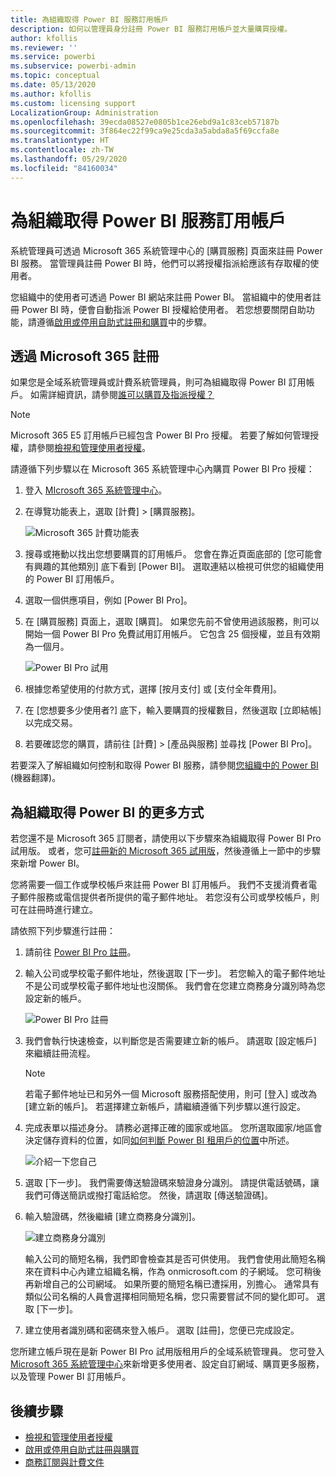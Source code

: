 ```yaml
---
title: 為組織取得 Power BI 服務訂用帳戶
description: 如何以管理員身分註冊 Power BI 服務訂用帳戶並大量購買授權。
author: kfollis
ms.reviewer: ''
ms.service: powerbi
ms.subservice: powerbi-admin
ms.topic: conceptual
ms.date: 05/13/2020
ms.author: kfollis
ms.custom: licensing support
LocalizationGroup: Administration
ms.openlocfilehash: 39ecda08527e0805b1ce26ebd9a1c83ceb57187b
ms.sourcegitcommit: 3f864ec22f99ca9e25cda3a5abda8a5f69ccfa8e
ms.translationtype: HT
ms.contentlocale: zh-TW
ms.lasthandoff: 05/29/2020
ms.locfileid: "84160034"
---
```

# <a name="get-a-power-bi-service-subscription-for-your-organization"></a>為組織取得 Power BI 服務訂用帳戶

系統管理員可透過 Microsoft 365 系統管理中心的 [購買服務] 頁面來註冊 Power BI 服務。 當管理員註冊 Power BI 時，他們可以將授權指派給應該有存取權的使用者。

您組織中的使用者可透過 Power BI 網站來註冊 Power BI。 當組織中的使用者註冊 Power BI 時，便會自動指派 Power BI 授權給使用者。 若您想要關閉自助功能，請遵循[啟用或停用自助式註冊和購買](service-admin-disable-self-service.md)中的步驟。

## <a name="sign-up-through-microsoft-365"></a>透過 Microsoft 365 註冊

如果您是全域系統管理員或計費系統管理員，則可為組織取得 Power BI 訂用帳戶。 如需詳細資訊，請參閱[誰可以購買及指派授權？](service-admin-licensing-organization.md#who-can-purchase-and-assign-licenses)

> [!NOTE]
>
> Microsoft 365 E5 訂用帳戶已經包含 Power BI Pro 授權。 若要了解如何管理授權，請參閱[檢視和管理使用者授權](service-admin-manage-licenses.md)。
>
>

請遵循下列步驟以在 Microsoft 365 系統管理中心內購買 Power BI Pro 授權：

1. 登入 [MIcrosoft 365 系統管理中心](https://admin.microsoft.com)。

2. 在導覽功能表上，選取 [計費] > [購買服務]。
  
   ![Microsoft 365 計費功能表](media/service-admin-org-subscription/m365-billing-menu.png)

3. 搜尋或捲動以找出您想要購買的訂用帳戶。 您會在靠近頁面底部的 [您可能會有興趣的其他類別] 底下看到 [Power BI]。 選取連結以檢視可供您的組織使用的 Power BI 訂用帳戶。

4. 選取一個供應項目，例如 [Power BI Pro]。

5. 在 [購買服務] 頁面上，選取 [購買]。 如果您先前不曾使用過該服務，則可以開始一個 Power BI Pro 免費試用訂用帳戶。 它包含 25 個授權，並且有效期為一個月。

   ![Power BI Pro 試用](media/service-admin-org-subscription/m365-org-free-trial-pro.png)

6. 根據您希望使用的付款方式，選擇 [按月支付] 或 [支付全年費用]。

7. 在 [您想要多少使用者?] 底下，輸入要購買的授權數目，然後選取 [立即結帳] 以完成交易。

8. 若要確認您的購買，請前往 [計費] > [產品與服務] 並尋找 [Power BI Pro]。

若要深入了解組織如何控制和取得 Power BI 服務，請參閱[您組織中的 Power BI](https://docs.microsoft.com/microsoft-365/admin/misc/power-bi-in-your-organization?view=o365-worldwide) (機器翻譯)。

## <a name="more-ways-to-get-power-bi-for-your-organization"></a>為組織取得 Power BI 的更多方式

若您還不是 Microsoft 365 訂閱者，請使用以下步驟來為組織取得 Power BI Pro 試用版。 或者，您可[註冊新的 Microsoft 365 試用版](service-admin-signing-up-for-power-bi-with-a-new-office-365-trial.md)，然後遵循上一節中的步驟來新增 Power BI。

您將需要一個工作或學校帳戶來註冊 Power BI 訂用帳戶。 我們不支援消費者電子郵件服務或電信提供者所提供的電子郵件地址。 若您沒有公司或學校帳戶，則可在註冊時進行建立。

請依照下列步驟進行註冊：

1. 請前往 [Power BI Pro 註冊](https://signup.microsoft.com/create-account/signup?OfferId=d59682f3-3e3b-4686-9c00-7c7c1c736085&ali=1&products=d59682f3-3e3b-4686-9c00-7c7c1c736085)。 

2. 輸入公司或學校電子郵件地址，然後選取 [下一步]。 若您輸入的電子郵件地址不是公司或學校電子郵件地址也沒關係。 我們會在您建立商務身分識別時為您設定新的帳戶。

   ![Power BI Pro 註冊](media/service-admin-org-subscription/power-bi-pro-admins.png)

3. 我們會執行快速檢查，以判斷您是否需要建立新的帳戶。 請選取 [設定帳戶] 來繼續註冊流程。

   > [!NOTE]
   >若電子郵件地址已和另外一個 Microsoft 服務搭配使用，則可 [登入] 或改為 [建立新的帳戶]。 若選擇建立新帳戶，請繼續遵循下列步驟以進行設定。
>
>
 
4. 完成表單以描述身分。 請務必選擇正確的國家或地區。 您所選取國家/地區會決定儲存資料的位置，如同[如何判斷 Power BI 租用戶的位置](service-admin-where-is-my-tenant-located.md#how-to-determine-where-your-power-bi-tenant-is-located)中所述。

   ![介紹一下您自己](media/service-admin-org-subscription/tell-about-yourself.png)

5. 選取 [下一步]。 我們需要傳送驗證碼來驗證身分識別。 請提供電話號碼，讓我們可傳送簡訊或撥打電話給您。 然後，請選取 [傳送驗證碼]。

6. 輸入驗證碼，然後繼續 [建立商務身分識別]。

   ![建立商務身分識別](media/service-admin-org-subscription/business-identity.png)

    輸入公司的簡短名稱，我們即會檢查其是否可供使用。 我們會使用此簡短名稱來在資料中心內建立組織名稱，作為 onmicrosoft.com 的子網域。 您可稍後再新增自己的公司網域。 如果所要的簡短名稱已遭採用，別擔心。 通常具有類似公司名稱的人員會選擇相同簡短名稱，您只需要嘗試不同的變化即可。 選取 [下一步]。
    
7. 建立使用者識別碼和密碼來登入帳戶。 選取 [註冊]，您便已完成設定。

您所建立帳戶現在是新 Power BI Pro 試用版租用戶的全域系統管理員。 您可登入 [Microsoft 365 系統管理中心](https://admin.microsoft.com)來新增更多使用者、設定自訂網域、購買更多服務，以及管理 Power BI 訂用帳戶。

## <a name="next-steps"></a>後續步驟

- [檢視和管理使用者授權](service-admin-manage-licenses.md)
- [啟用或停用自助式註冊與購買](service-admin-disable-self-service.md)
- [商務訂閱與計費文件](https://docs.microsoft.com/microsoft-365/commerce/?view=o365-worldwide)
